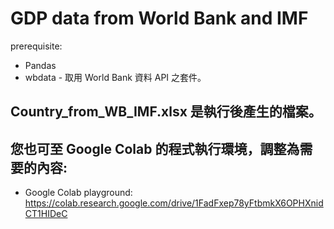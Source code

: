 # GDP data from World Bank and IMF

prerequisite:

- Pandas
- wbdata - 取用 World Bank 資料 API 之套件。

## Country_from_WB_IMF.xlsx 是執行後產生的檔案。
## 您也可至 Google Colab 的程式執行環境，調整為需要的內容:
- Google Colab playground: https://colab.research.google.com/drive/1FadFxep78yFtbmkX6OPHXnidCT1HIDeC

